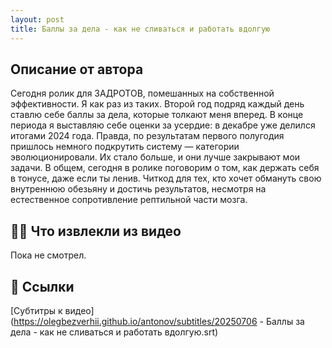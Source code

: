 ```yaml
---
layout: post
title: Баллы за дела - как не сливаться и работать вдолгую
---
```


## Описание от автора
Сегодня ролик для ЗАДРОТОВ, помешанных на собственной эффективности. Я как раз из таких. Второй год подряд каждый день ставлю себе баллы за дела, которые толкают меня вперед.
В конце периода я выставляю себе оценки за усердие: в декабре уже делился итогами 2024 года. Правда, по результатам первого полугодия пришлось немного подкрутить систему — категории эволюционировали. Их стало больше, и они лучше закрывают мои задачи.
В общем, сегодня в ролике поговорим о том, как держать себя в тонусе, даже если ты ленив. Читкод для тех, кто хочет обмануть свою внутреннюю обезьяну и достичь результатов, несмотря на естественное сопротивление рептильной части мозга.

## 👨‍🎓 Что извлекли из видео

Пока не смотрел.

## 🔗 Ссылки

[Субтитры к видео](https://olegbezverhii.github.io/antonov/subtitles/20250706 - Баллы за дела - как не сливаться и работать вдолгую.srt)